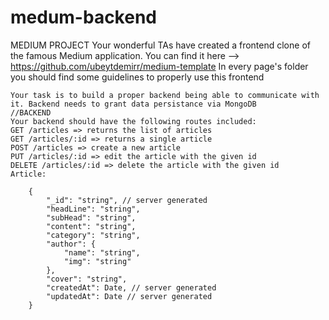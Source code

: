 # medum-backend

MEDIUM PROJECT
    Your wonderful TAs have created a frontend clone of the famous Medium application. You can find it here --> https://github.com/ubeytdemirr/medium-template
    In every page's folder you should find some guidelines to properly use this frontend
    
    Your task is to build a proper backend being able to communicate with it. Backend needs to grant data persistance via MongoDB
    //BACKEND
    Your backend should have the following routes included:
    GET /articles => returns the list of articles
    GET /articles/:id => returns a single article
    POST /articles => create a new article
    PUT /articles/:id => edit the article with the given id
    DELETE /articles/:id => delete the article with the given id
    Article:
    
        {
            "_id": "string", // server generated
            "headLine": "string",
            "subHead": "string",
            "content": "string",
            "category": "string",
            "author": {
                "name": "string",
                "img": "string"
            },
            "cover": "string",
            "createdAt": Date, // server generated
            "updatedAt": Date // server generated
        }
